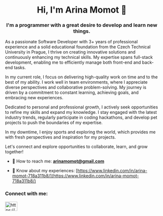 <h1 align="center">Hi, I'm Arina Momot 👋</h1>
<h3 align="center">I'm a programmer with a great desire to develop and learn new things.</h3>
<p>As a passionate Software Developer with 3+ years of professional experience and a solid educational foundation from the Czech Technical University in Prague, I thrive on creating innovative solutions and continuously enhancing my technical skills. My expertise spans full-stack development, enabling me to efficiently manage both front-end and back-end tasks.

In my current role, I focus on delivering high-quality work on time and to the best of my ability. I work well in team environments, where I appreciate diverse perspectives and collaborative problem-solving. My journey is driven by a commitment to constant learning, achieving goals, and embracing new experiences.

Dedicated to personal and professional growth, I actively seek opportunities to refine my skills and expand my knowledge. I stay engaged with the latest industry trends, regularly participate in coding hackathons, and develop pet projects to push the boundaries of my expertise.

In my downtime, I enjoy sports and exploring the world, which provides me with fresh perspectives and inspiration for my projects.

Let's connect and explore opportunities to collaborate, learn, and grow together!</p>

- :email: How to reach me: **arinamomot@gmail.com**

- 📄 Know about my experiences: [https://www.linkedin.com/in/arina-momot-718a311b8/](https://www.linkedin.com/in/arina-momot-718a311b8/)

<h3 align="left">Connect with me:</h3>
<p align="left">
<a href="https://linkedin.com/in/https://www.linkedin.com/in/arina-momot-718a311b8/" target="blank"><img align="center" src="https://raw.githubusercontent.com/rahuldkjain/github-profile-readme-generator/master/src/images/icons/Social/linked-in-alt.svg" alt="https://www.linkedin.com/in/arina-momot-718a311b8/" height="30" width="40" /></a>
</p>
